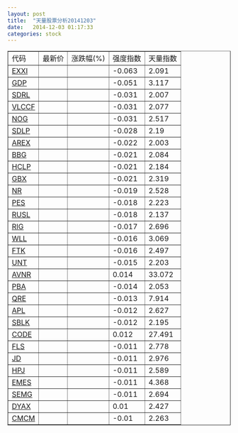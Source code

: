 ```yaml
---
layout: post
title:  "天量股票分析20141203"
date:   2014-12-03 01:17:33
categories: stock
---
```

<script type="text/javascript">
var stockList = []
stockList.push('gb_exxi');
stockList.push('gb_gdp');
stockList.push('gb_sdrl');
stockList.push('gb_vlccf');
stockList.push('gb_nog');
stockList.push('gb_sdlp');
stockList.push('gb_arex');
stockList.push('gb_bbg');
stockList.push('gb_hclp');
stockList.push('gb_gbx');
stockList.push('gb_nr');
stockList.push('gb_pes');
stockList.push('gb_rusl');
stockList.push('gb_rig');
stockList.push('gb_wll');
stockList.push('gb_ftk');
stockList.push('gb_unt');
stockList.push('gb_avnr');
stockList.push('gb_pba');
stockList.push('gb_qre');
stockList.push('gb_apl');
stockList.push('gb_sblk');
stockList.push('gb_code');
stockList.push('gb_fls');
stockList.push('gb_jd');
stockList.push('gb_hpj');
stockList.push('gb_emes');
stockList.push('gb_semg');
stockList.push('gb_dyax');
stockList.push('gb_cmcm');
</script>

<table border="1">
 <tr>
  <td>代码</td>
  <td>最新价</td>
  <td>涨跌幅(%)</td>
 <td>强度指数</td>
 <td>天量指数</td>
</tr>
  <tr id="exxi"><td><a href="http://stock.finance.sina.com.cn/usstock/quotes/EXXI.html" target="_blank">EXXI</a></td><td></td><td></td><td>-0.063</td><td>2.091</td></tr>
  <tr id="gdp"><td><a href="http://stock.finance.sina.com.cn/usstock/quotes/GDP.html" target="_blank">GDP</a></td><td></td><td></td><td>-0.051</td><td>3.117</td></tr>
  <tr id="sdrl"><td><a href="http://stock.finance.sina.com.cn/usstock/quotes/SDRL.html" target="_blank">SDRL</a></td><td></td><td></td><td>-0.031</td><td>2.007</td></tr>
  <tr id="vlccf"><td><a href="http://stock.finance.sina.com.cn/usstock/quotes/VLCCF.html" target="_blank">VLCCF</a></td><td></td><td></td><td>-0.031</td><td>2.077</td></tr>
  <tr id="nog"><td><a href="http://stock.finance.sina.com.cn/usstock/quotes/NOG.html" target="_blank">NOG</a></td><td></td><td></td><td>-0.031</td><td>2.517</td></tr>
  <tr id="sdlp"><td><a href="http://stock.finance.sina.com.cn/usstock/quotes/SDLP.html" target="_blank">SDLP</a></td><td></td><td></td><td>-0.028</td><td>2.19</td></tr>
  <tr id="arex"><td><a href="http://stock.finance.sina.com.cn/usstock/quotes/AREX.html" target="_blank">AREX</a></td><td></td><td></td><td>-0.022</td><td>2.003</td></tr>
  <tr id="bbg"><td><a href="http://stock.finance.sina.com.cn/usstock/quotes/BBG.html" target="_blank">BBG</a></td><td></td><td></td><td>-0.021</td><td>2.084</td></tr>
  <tr id="hclp"><td><a href="http://stock.finance.sina.com.cn/usstock/quotes/HCLP.html" target="_blank">HCLP</a></td><td></td><td></td><td>-0.021</td><td>2.184</td></tr>
  <tr id="gbx"><td><a href="http://stock.finance.sina.com.cn/usstock/quotes/GBX.html" target="_blank">GBX</a></td><td></td><td></td><td>-0.021</td><td>2.319</td></tr>
  <tr id="nr"><td><a href="http://stock.finance.sina.com.cn/usstock/quotes/NR.html" target="_blank">NR</a></td><td></td><td></td><td>-0.019</td><td>2.528</td></tr>
  <tr id="pes"><td><a href="http://stock.finance.sina.com.cn/usstock/quotes/PES.html" target="_blank">PES</a></td><td></td><td></td><td>-0.018</td><td>2.223</td></tr>
  <tr id="rusl"><td><a href="http://stock.finance.sina.com.cn/usstock/quotes/RUSL.html" target="_blank">RUSL</a></td><td></td><td></td><td>-0.018</td><td>2.137</td></tr>
  <tr id="rig"><td><a href="http://stock.finance.sina.com.cn/usstock/quotes/RIG.html" target="_blank">RIG</a></td><td></td><td></td><td>-0.017</td><td>2.696</td></tr>
  <tr id="wll"><td><a href="http://stock.finance.sina.com.cn/usstock/quotes/WLL.html" target="_blank">WLL</a></td><td></td><td></td><td>-0.016</td><td>3.069</td></tr>
  <tr id="ftk"><td><a href="http://stock.finance.sina.com.cn/usstock/quotes/FTK.html" target="_blank">FTK</a></td><td></td><td></td><td>-0.016</td><td>2.497</td></tr>
  <tr id="unt"><td><a href="http://stock.finance.sina.com.cn/usstock/quotes/UNT.html" target="_blank">UNT</a></td><td></td><td></td><td>-0.015</td><td>2.203</td></tr>
  <tr id="avnr"><td><a href="http://stock.finance.sina.com.cn/usstock/quotes/AVNR.html" target="_blank">AVNR</a></td><td></td><td></td><td>0.014</td><td>33.072</td></tr>
  <tr id="pba"><td><a href="http://stock.finance.sina.com.cn/usstock/quotes/PBA.html" target="_blank">PBA</a></td><td></td><td></td><td>-0.014</td><td>2.053</td></tr>
  <tr id="qre"><td><a href="http://stock.finance.sina.com.cn/usstock/quotes/QRE.html" target="_blank">QRE</a></td><td></td><td></td><td>-0.013</td><td>7.914</td></tr>
  <tr id="apl"><td><a href="http://stock.finance.sina.com.cn/usstock/quotes/APL.html" target="_blank">APL</a></td><td></td><td></td><td>-0.012</td><td>2.627</td></tr>
  <tr id="sblk"><td><a href="http://stock.finance.sina.com.cn/usstock/quotes/SBLK.html" target="_blank">SBLK</a></td><td></td><td></td><td>-0.012</td><td>2.195</td></tr>
  <tr id="code"><td><a href="http://stock.finance.sina.com.cn/usstock/quotes/CODE.html" target="_blank">CODE</a></td><td></td><td></td><td>0.012</td><td>27.491</td></tr>
  <tr id="fls"><td><a href="http://stock.finance.sina.com.cn/usstock/quotes/FLS.html" target="_blank">FLS</a></td><td></td><td></td><td>-0.011</td><td>2.778</td></tr>
  <tr id="jd"><td><a href="http://stock.finance.sina.com.cn/usstock/quotes/JD.html" target="_blank">JD</a></td><td></td><td></td><td>-0.011</td><td>2.976</td></tr>
  <tr id="hpj"><td><a href="http://stock.finance.sina.com.cn/usstock/quotes/HPJ.html" target="_blank">HPJ</a></td><td></td><td></td><td>-0.011</td><td>2.589</td></tr>
  <tr id="emes"><td><a href="http://stock.finance.sina.com.cn/usstock/quotes/EMES.html" target="_blank">EMES</a></td><td></td><td></td><td>-0.011</td><td>4.368</td></tr>
  <tr id="semg"><td><a href="http://stock.finance.sina.com.cn/usstock/quotes/SEMG.html" target="_blank">SEMG</a></td><td></td><td></td><td>-0.011</td><td>2.694</td></tr>
  <tr id="dyax"><td><a href="http://stock.finance.sina.com.cn/usstock/quotes/DYAX.html" target="_blank">DYAX</a></td><td></td><td></td><td>0.01</td><td>2.427</td></tr>
  <tr id="cmcm"><td><a href="http://stock.finance.sina.com.cn/usstock/quotes/CMCM.html" target="_blank">CMCM</a></td><td></td><td></td><td>-0.01</td><td>2.263</td></tr>
</table>
